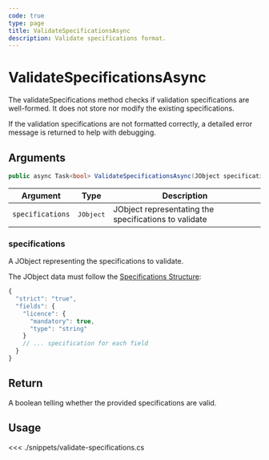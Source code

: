 ```yaml
---
code: true
type: page
title: ValidateSpecificationsAsync
description: Validate specifications format.
---
```


# ValidateSpecificationsAsync

The validateSpecifications method checks if validation specifications are well-formed. It does not store nor modify the existing specifications.

If the validation specifications are not formatted correctly, a detailed error message is returned to help with debugging.


## Arguments

```csharp
public async Task<bool> ValidateSpecificationsAsync(JObject specifications);
```

| Argument         | Type               | Description                                           |
|------------------|--------------------|-------------------------------------------------------|
| `specifications` | <pre>JObject</pre> | JObject representating the specifications to validate |

### specifications

A JObject representing the specifications to validate.

The JObject data must follow the [Specifications Structure](/core/2/guides/cookbooks/datavalidation):

```js
{
  "strict": "true",
  "fields": {
    "licence": {
      "mandatory": true,
      "type": "string"
    }
    // ... specification for each field
  }
}
```

## Return

A boolean telling whether the provided specifications are valid.

## Usage

<<< ./snippets/validate-specifications.cs
